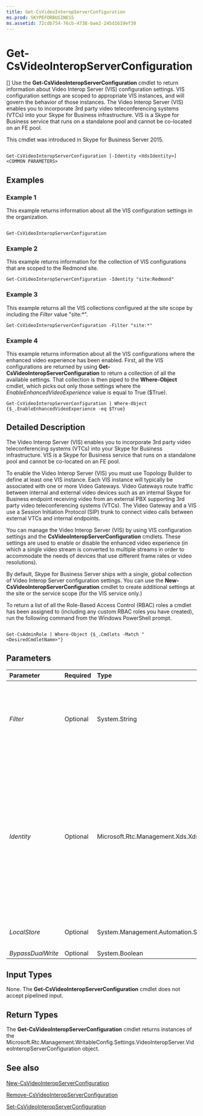 ```yaml
---
title: Get-CsVideoInteropServerConfiguration
ms.prod: SKYPEFORBUSINESS
ms.assetid: 72cdb754-76cb-4738-bae2-245d1619ef30
---
```



# Get-CsVideoInteropServerConfiguration
[]
Use the **Get-CsVideoInteropServerConfiguration** cmdlet to return information about Video Interop Server (VIS) configuration settings. VIS configuration settings are scoped to appropriate VIS instances, and will govern the behavior of those instances. The Video Interop Server (VIS) enables you to incorporate 3rd party video teleconferencing systems (VTCs) into your Skype for Business infrastructure. VIS is a Skype for Business service that runs on a standalone pool and cannot be co-located on an FE pool.
  
    
    

This cmdlet was introduced in Skype for Business Server 2015.
```

Get-CsVideoInteropServerConfiguration [-Identity <XdsIdentity>] <COMMON PARAMETERS>

```


## Examples
<a name="Examples"> </a>


### Example 1

This example returns information about all the VIS configuration settings in the organization.
  
    
    

```

Get-CsVideoInteropServerConfiguration
```


### Example 2

This example returns information for the collection of VIS configurations that are scoped to the Redmond site.
  
    
    

```
Get-CsVideoInteropServerConfiguration -Identity "site:Redmond"
```


### Example 3

This example returns all the VIS collections configured at the site scope by including the  _Filter_ value "site:*".
  
    
    

```
Get-CsVideoInteropServerConfiguration -Filter "site:*"
```


### Example 4

This example returns information about all the VIS configurations where the enhanced video experience has been enabled. First, all the VIS configurations are returned by using **Get-CsVideoInteropServerConfiguration** to return a collection of all the available settings. That collection is then piped to the **Where-Object** cmdlet, which picks out only those settings where the _EnableEnhancedVideoExperience_ value is equal to True ($True).
  
    
    

```
Get-CsVideoInteropServerConfiguration | Where-Object {$_.EnableEnhancedVideoExperience -eq $True}
```


## Detailed Description
<a name="DetailedDescription"> </a>

The Video Interop Server (VIS) enables you to incorporate 3rd party video teleconferencing systems (VTCs) into your Skype for Business infrastructure. VIS is a Skype for Business service that runs on a standalone pool and cannot be co-located on an FE pool. 
  
    
    
To enable the Video Interop Server (VIS) you must use Topology Builder to define at least one VIS instance. Each VIS instance will typically be associated with one or more Video Gateways. Video Gateways route traffic between internal and external video devices such as an internal Skype for Business endpoint receiving video from an external PBX supporting 3rd party video teleconferencing systems (VTCs). The Video Gateway and a VIS use a Session Initiation Protocol (SIP) trunk to connect video calls between external VTCs and internal endpoints. 
  
    
    
You can manage the Video Interop Server (VIS) by using VIS configuration settings and the **CsVideoInteropServerConfiguration** cmdlets. These settings are used to enable or disable the enhanced video experience (in which a single video stream is converted to multiple streams in order to accommodate the needs of devices that use different frame rates or video resolutions).
  
    
    
By default, Skype for Business Server ships with a single, global collection of Video Interop Server configuration settings. You can use the **New-CsVideoInteropServerConfiguration** cmdlet to create additional settings at the site or the service scope (for the VIS service only.)
  
    
    
To return a list of all the Role-Based Access Control (RBAC) roles a cmdlet has been assigned to (including any custom RBAC roles you have created), run the following command from the Windows PowerShell prompt.
  
    
    



```

Get-CsAdminRole | Where-Object {$_.Cmdlets -Match "<DesiredCmdletName>"}
```


## Parameters
<a name="DetailedDescription"> </a>



|**Parameter**|**Required**|**Type**|**Description**|
|:-----|:-----|:-----|:-----|
| _Filter_ <br/> |Optional  <br/> |System.String  <br/> |Enables you to use wildcard characters in order to return one or more collections of VIS configuration settings. For example, to return all the settings that have been configured at the site scope use the following syntax:  <br/>  `-Filter "site:*"` <br/> The  _Filter_ and the _Identity_ parameters are mutually exclusive. <br/> |
| _Identity_ <br/> |Optional  <br/> |Microsoft.Rtc.Management.Xds.XdsIdentity  <br/> |Unique identity assigned to the VIS configuration when it was created. VIS settings can be configured at the global, site, or service scope (for the VideoInteropServer service only). To refer to the global instance, use this syntax:  <br/>  `-Identity "global"` <br/> Use this syntax to refer to a collection at the site scope:  <br/>  `-Identity "site:Redmond"` <br/> Wildcard characters such as the asterisk (*) cannot be used with the Identity parameter. To do a wildcard search for policies, use the Filter parameter instead.  <br/> If neither the  _Identity_ nor the _Filter_ parameter is specified, then the **Get-CsVideoInteropServerConfiguration** cmdlet returns all the VIS configurations in your organization. <br/> |
| _LocalStore_ <br/> |Optional  <br/> |System.Management.Automation.SwitchParameter  <br/> |Retrieves the VIS configuration from the local replica of the Central Management store rather than from the Central Management store itself.  <br/> |
| _BypassDualWrite_ <br/> |Optional  <br/> |System.Boolean  <br/> |PARAMVALUE: $true | $false  <br/> |
   

## Input Types
<a name="InputTypes"> </a>

None. The **Get-CsVideoInteropServerConfiguration** cmdlet does not accept pipelined input.
  
    
    

## Return Types
<a name="ReturnTypes"> </a>

The **Get-CsVideoInteropServerConfiguration** cmdlet returns instances of the Microsoft.Rtc.Management.WritableConfig.Settings.VideoInteropServer.VideoInteropServerConfiguration object.
  
    
    

## See also
<a name="ReturnTypes"> </a>


#### 


  
    
    
 [New-CsVideoInteropServerConfiguration](new-csvideointeropserverconfiguration.md)
  
    
    
 [Remove-CsVideoInteropServerConfiguration](remove-csvideointeropserverconfiguration.md)
  
    
    
 [Set-CsVideoInteropServerConfiguration](set-csvideointeropserverconfiguration.md)
